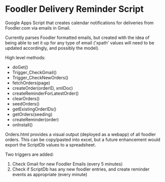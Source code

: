 Foodler Delivery Reminder Script
================================

Google Apps Script that creates calendar notifications for deliveries from Foodler.com via emails in Gmail.

Currently parses Foodler formatted emails, but created with the idea of being able to set it up for any type of email ('xpath' values will need to be updated accordingly, and possibly the model).

High level methods:
  * doGet()
  * Trigger_CheckGmail()
  * Trigger_CheckNewOrders()
  * fetchOrders(page)
  * createOrder(orderID, xmlDoc)
  * createReminderForLatestOrder()
  * clearOrders()
  * seedOrders()
  * getExistingOrderIDs()
  * getOrders(seeding)
  * createReminder(order)
  * onInstall()

Orders.html provides a visual output (deployed as a webapp) of all foodler orders. This can be copy/pasted into excel, but a future enhancement would export the ScriptDb values to a spreadsheet.

Two triggers are added: 
  1. Check Gmail for new Foodler Emails (every 5 minutes)
  2. Check if ScriptDb has any new foodler entries, and create reminder events as appropriate (every minute)

